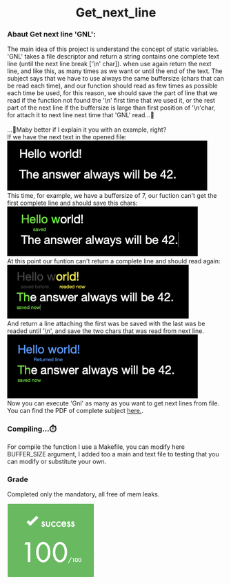 <!DOCTYPE html>
<html>
<head>
    <h1 align="center"> Get_next_line</h1>
</head>
<body>
    <h3>Abaut Get next line 'GNL':</h3>
    <p>
        The main idea of ​​this project is understand the concept of static variables.<br>
        'GNL' takes a file descriptor and return a string contains one complete text line (until the next line break ['\n' char]). when use again return the next line, and like this, as many times as we want or until the end of the text. The subject says that we have to use always the same buffersize (chars that can be read each time), and our function should read as few times as possible each time be used, for this reason, we should save the part of line that we read if the function not found the '\n' first time that we used it, or the rest part of the next line if the buffersize is large than first position of '\n'char, for attach it to next line next time that 'GNL' read...🤯<br><br>
        ...🤔Maby better if I explain it you with an example, right?<br>
        If we have the next text in the opened file:<br>
        <img src=".readmedata/1st_img.png"><br>
        This time, for example, we have a buffersize of 7, our fuction can't get the first complete line and should save this chars:<br>
        <img src=".readmedata/2nd_img.png"><br>
        At this point our funtion can't return a complete line and should read again:<br>
        <img src=".readmedata/3th_img.png"><br>
        And return a line attaching the first was be saved with the last was be readed until '\n', and save the two chars that was read from next line.<br>
        <img src=".readmedata/4th_img.png"><br>
        Now you can execute 'Gnl' as many as you want to get next lines from file.<br>
        You can find the PDF of complete subject <a href="https://github.com/Develoi89/libft_42/blob/main/.readmedata/en.subject.pdf" target="blank" >here.</a>.<br>
    </p>
    <h3>Compiling...⏱️</h3>
    <p>
        For compile the function I use a Makefile, you can modify here BUFFER_SIZE argument, I added too a main and text file to testing that you can modify or substitute your own. 
    </p>
    <h3>Grade</h3>
    <p>
        Completed only the mandatory, all free of mem leaks.
    </p>
    <img src=".readmedata/grade.png">
</body>
</html>
